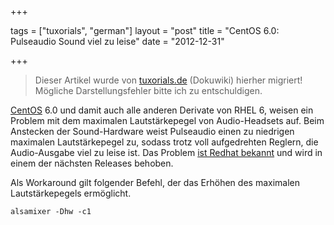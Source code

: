 +++

tags = ["tuxorials", "german"]
layout = "post"
title = "CentOS 6.0: Pulseaudio Sound viel zu leise"
date = "2012-12-31"

+++

>
> Dieser Artikel wurde von [tuxorials.de](http://tuxorials.de) (Dokuwiki) hierher migriert!
> Mögliche Darstellungsfehler bitte ich zu entschuldigen.
>


[CentOS](http://centos.org "http://centos.org") 6.0 und damit auch alle
anderen Derivate von RHEL 6, weisen ein Problem mit dem maximalen
Lautstärkepegel von Audio-Headsets auf. Beim Anstecken der
Sound-Hardware weist Pulseaudio einen zu niedrigen maximalen
Lautstärkepegel zu, sodass trotz voll aufgedrehten Reglern, die
Audio-Ausgabe viel zu leise ist. Das Problem [ist Redhat
bekannt](https://bugzilla.redhat.com/show_bug.cgi?id=664586 "https://bugzilla.redhat.com/show_bug.cgi?id=664586")
und wird in einem der nächsten Releases behoben.

Als Workaround gilt folgender Befehl, der das Erhöhen des maximalen
Lautstärkepegels ermöglicht.

```
alsamixer -Dhw -c1
```

